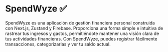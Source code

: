 # SpendWyze ✅

SpendWyze es una aplicación de gestión financiera personal construida con Next.js, Zustand y Firebase. Proporciona una forma simple e intuitiva de rastrear tus ingresos y gastos, permitiéndote mantener una visión clara de tus actividades financieras. Con SpendWyze, puedes registrar fácilmente transacciones, categorizarlas y ver tu saldo actual.
